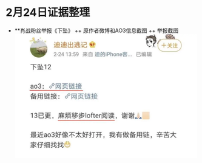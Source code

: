 # 2月24日证据整理
+ **肖战粉丝举报《下坠》
++ 原作者微博和AO3信息截图
++ 举报截图
![image](http://github.com/Feb27HistoryMoment/XiaoZhanGate/raw/master/evidence0224/evidence224_1.png)
